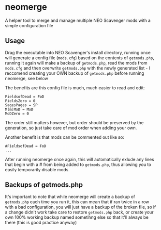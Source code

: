 # neomerge
A helper tool to merge and manage multiple NEO Scavenger mods with a simple configuration file

## Usage
Drag the executable into NEO Scavenger's install directory, running once will generate a config file (`mods.cfg`) based on the contents of `getmods.php`, running it again will make a backup of `getmods.php`, read the mods from `mods.cfg` and then overwrite `getmods.php` with the newly generated list - I reccomend creating your OWN backup of `getmods.php` before running neomerge, see below

The benefits are this config file is much, much easier to read and edit:
```
FieldsofDead = FoD
FieldsZero = 0
SagesPages = SP
M(m)MoD = MoD
MoDZero = 0
```
The order still matters however, but order should be preserved by the generation, so just take care of mod order when adding your own.

Another benefit is that mods can be commented out like so:
```
#FieldsofDead = FoD
...
```
After running neomerge once again, this will automatically exlude any lines that begin with a # from being added to `getmods.php`, thus allowing you to easily temporarily disable mods.

## Backups of getmods.php

It's important to note that while neomerge will create a backup of `getmods.php` each time you run it, this can mean that if ran twice in a row with a bad configuration, you will just have a backup of the broken file, so if a change didn't work take care to restore `getmods.php` back, or create your own 100% working backup named sometihng else so that it'll always be there (this is good practice anyway)